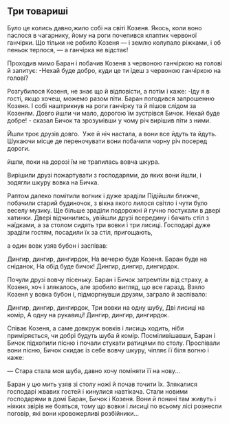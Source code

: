 ## Три товариші

Було це колись давно,жило собі на світі Козеня.
Якось, коли воно паслося в чагарнику, йому на роги почепився клаптик червоної ганчірки.
Що тільки не робило Козеня — і землю колупало ріжками, і об пеньок терлося, — а ганчірка не відстає!


Проходив мимо Баран і побачив Козеня з червоною ганчіркою на голові й запитує: -Нехай буде добро, куди це ти ідеш з червоною ганчіркою на голові?

Розгубилося Козеня, не знає що й відповісти, а потім і каже: -Іду я в гості, якщо хочеш, можемо разом піти.
Баран погодився запрошенню Козеня.
І собі наштрикнув на роги ганчірку та й пішов слідом за Козеням.
Довго йшли чи мало, дорогою їм зустрівся Бичок.
Нехай буде добре! - сказал Бичок та зрозумівши у чому річ вирішив піти з ними.

Йшли троє друзів довго. 
Уже й ніч настала, а вони все йдуть та йдуть.
Шукаючи місце де переночувати вони побачили чорну річ посеред дороги. 


йшли, поки на дорозі їм не трапилась вовча шкура.

Вирішили друзі пожартувати з господарями, до яких вони йшли, і зодягли шкуру вовка на Бичка.

Раптом далеко помітили вогник і дуже зраділи
Підійшли ближче, побачили старий будиночок, з вікна якого лилося світло і чути було веселу музику.
Ще більше зраділи подорожні й гучно постукали в двері хатинки.
Двері відчинились, увійшли друзі всередину і бачать стіл з наїдками, а за столом сидять три вовки і три лисиці.
Господарі дуже зраділи гостям, посадили їх за стіл, пригощають, 


а один вовк узяв бубон і заспівав:

Дингир, дингир, дингирдок,
На вечерю буде Козеня.
Баран буде на сніданок,
На обід буде бичок!
Дингир, дингир, дингирдок.

Почули друзі вовчу пісеньку.
Баран і Бичок затремтіли від страху, а Козеня, хоч і злякалось, але зробило вигляд, що все гаразд.
Взяло Козеня у вовка бубон і, підморгнувши друзям, заграло й заспівало:

Дингир, дингир, дингирдок,
Три вовки на одну шубу,
Дві лисиці на комір,
А одну на рукавиці!
Дингир, дингир, дингирдок.

Співає Козеня, а саме довкруж вовків і лисиць ходить, ніби приміряється, чи добрі будуть шуба й комір.
Посміливішавши, Баран і Бичок підхопили пісню і почали стукати ратицями по столу.
Проспівали вони пісню, Бичок скидає із себе вовчу шкуру, чіпляє її біля вогню і каже:

— Стара стала моя шуба, давно хочу поміняти її на нову...

Баран у цю мить узяв зі столу ножі й почав точити їх.
Злякалися господарі жвавих гостей і кинулися навтікача.
Стали новими господарями в домі Баран, Бичок і Козеня.
Вони й понині там живуть і ніяких звірів не бояться, тому що вовки і лисиці по всьому лісі рознесли поговір, які вони кровожерливі розбійники...
